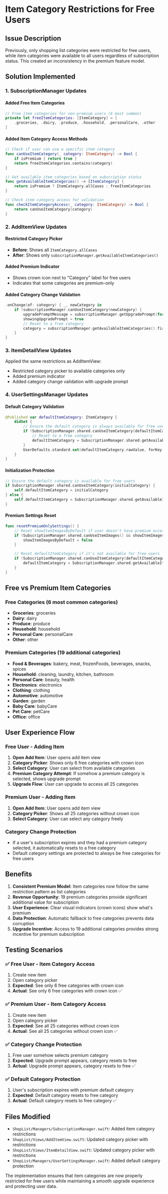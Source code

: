 # Item Category Restrictions for Free Users

## Issue Description

Previously, only shopping list categories were restricted for free users, while item categories were available to all users regardless of subscription status. This created an inconsistency in the premium feature model.

## Solution Implemented

### 1. SubscriptionManager Updates

#### Added Free Item Categories

```swift
// Free item categories for non-premium users (6 most common)
private let freeItemCategories: [ItemCategory] = [
    .groceries, .dairy, .produce, .household, .personalCare, .other
]
```

#### Added Item Category Access Methods

```swift
// Check if user can use a specific item category
func canUseItemCategory(_ category: ItemCategory) -> Bool {
    if isPremium { return true }
    return freeItemCategories.contains(category)
}

// Get available item categories based on subscription status
func getAvailableItemCategories() -> [ItemCategory] {
    return isPremium ? ItemCategory.allCases : freeItemCategories
}

// Check item category access for validation
func checkItemCategoryAccess(_ category: ItemCategory) -> Bool {
    return canUseItemCategory(category)
}
```

### 2. AddItemView Updates

#### Restricted Category Picker

- **Before**: Shows all `ItemCategory.allCases`
- **After**: Shows only `subscriptionManager.getAvailableItemCategories()`

#### Added Premium Indicator

- Shows crown icon next to "Category" label for free users
- Indicates that some categories are premium-only

#### Added Category Change Validation

```swift
.onChange(of: category) { _, newCategory in
    if !subscriptionManager.canUseItemCategory(newCategory) {
        upgradePromptMessage = subscriptionManager.getUpgradePrompt(for: .allCategories)
        showingUpgradePrompt = true
        // Reset to a free category
        category = subscriptionManager.getAvailableItemCategories().first ?? .other
    }
}
```

### 3. ItemDetailView Updates

Applied the same restrictions as AddItemView:

- Restricted category picker to available categories only
- Added premium indicator
- Added category change validation with upgrade prompt

### 4. UserSettingsManager Updates

#### Default Category Validation

```swift
@Published var defaultItemCategory: ItemCategory {
    didSet {
        // Ensure the default category is always available for free users
        if !SubscriptionManager.shared.canUseItemCategory(defaultItemCategory) {
            // Reset to a free category
            defaultItemCategory = SubscriptionManager.shared.getAvailableItemCategories().first ?? .other
        }
        UserDefaults.standard.set(defaultItemCategory.rawValue, forKey: "defaultItemCategory")
    }
}
```

#### Initialization Protection

```swift
// Ensure the default category is available for free users
if SubscriptionManager.shared.canUseItemCategory(initialCategory) {
    self.defaultItemCategory = initialCategory
} else {
    self.defaultItemCategory = SubscriptionManager.shared.getAvailableItemCategories().first ?? .other
}
```

#### Premium Settings Reset

```swift
func resetPremiumOnlySettings() {
    // Reset showItemImagesByDefault if user doesn't have premium access
    if !SubscriptionManager.shared.canUseItemImages() && showItemImagesByDefault {
        showItemImagesByDefault = false
    }

    // Reset defaultItemCategory if it's not available for free users
    if !SubscriptionManager.shared.canUseItemCategory(defaultItemCategory) {
        defaultItemCategory = SubscriptionManager.shared.getAvailableItemCategories().first ?? .other
    }
}
```

## Free vs Premium Item Categories

### Free Categories (6 most common categories)

- **Groceries**: groceries
- **Dairy**: dairy
- **Produce**: produce
- **Household**: household
- **Personal Care**: personalCare
- **Other**: other

### Premium Categories (19 additional categories)

- **Food & Beverages**: bakery, meat, frozenFoods, beverages, snacks, spices
- **Household**: cleaning, laundry, kitchen, bathroom
- **Personal Care**: beauty, health
- **Electronics**: electronics
- **Clothing**: clothing
- **Automotive**: automotive
- **Garden**: garden
- **Baby Care**: babyCare
- **Pet Care**: petCare
- **Office**: office

## User Experience Flow

### Free User - Adding Item

1. **Open Add Item**: User opens add item view
2. **Category Picker**: Shows only 6 free categories with crown icon
3. **Select Category**: User can select from available categories
4. **Premium Category Attempt**: If somehow a premium category is selected, shows upgrade prompt
5. **Upgrade Flow**: User can upgrade to access all 25 categories

### Premium User - Adding Item

1. **Open Add Item**: User opens add item view
2. **Category Picker**: Shows all 25 categories without crown icon
3. **Select Category**: User can select any category freely

### Category Change Protection

- If a user's subscription expires and they had a premium category selected, it automatically resets to a free category
- Default category settings are protected to always be free categories for free users

## Benefits

1. **Consistent Premium Model**: Item categories now follow the same restriction pattern as list categories
2. **Revenue Opportunity**: 19 premium categories provide significant additional value for subscription
3. **User Experience**: Clear visual indicators (crown icons) show what's premium
4. **Data Protection**: Automatic fallback to free categories prevents data corruption
5. **Upgrade Incentive**: Access to 19 additional categories provides strong incentive for premium subscription

## Testing Scenarios

### ✅ Free User - Item Category Access

1. Create new item
2. Open category picker
3. **Expected**: See only 6 free categories with crown icon
4. **Actual**: See only 6 free categories with crown icon ✅

### ✅ Premium User - Item Category Access

1. Create new item
2. Open category picker
3. **Expected**: See all 25 categories without crown icon
4. **Actual**: See all 25 categories without crown icon ✅

### ✅ Category Change Protection

1. Free user somehow selects premium category
2. **Expected**: Upgrade prompt appears, category resets to free
3. **Actual**: Upgrade prompt appears, category resets to free ✅

### ✅ Default Category Protection

1. User's subscription expires with premium default category
2. **Expected**: Default category resets to free category
3. **Actual**: Default category resets to free category ✅

## Files Modified

- `ShopList/Managers/SubscriptionManager.swift`: Added item category restrictions
- `ShopList/Views/AddItemView.swift`: Updated category picker with restrictions
- `ShopList/Views/ItemDetailView.swift`: Updated category picker with restrictions
- `ShopList/Managers/UserSettingsManager.swift`: Added default category protection

The implementation ensures that item categories are now properly restricted for free users while maintaining a smooth upgrade experience and protecting user data.
 